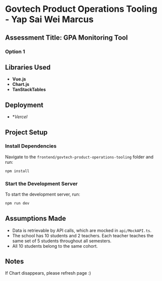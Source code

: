 # Govtech Product Operations Tooling - Yap Sai Wei Marcus

## Assessment Title: GPA Monitoring Tool

### Option 1

## Libraries Used

- **Vue.js**
- **Chart.js**
- **TanStackTables**

## Deployment

- \*_Vercel_

## Project Setup

### Install Dependencies

Navigate to the `frontend/govtech-product-operations-tooling` folder and run:

```sh
npm install
```

### Start the Development Server

To start the development server, run:

```sh
npm run dev
```

## Assumptions Made

- Data is retrievable by API calls, which are mocked in `api/MockAPI.ts`.
- The school has 10 students and 2 teachers. Each teacher teaches the same set of 5 students throughout all semesters.
- All 10 students belong to the same cohort.

## Notes

If Chart disappears, please refresh page :)
